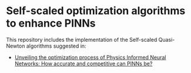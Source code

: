 # Self-scaled optimization algorithms to enhance PINNs

This repository includes the implementation of the Self-scaled Quasi-Newton algorithms suggested in:
* [Unveiling the optimization process of Physics Informed Neural Networks: How accurate and competitive can PINNs be?]("https://www.sciencedirect.com/science/article/pii/S0021999124009045")
